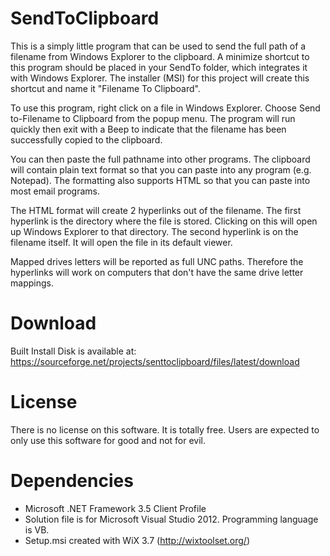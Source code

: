 SendToClipboard
===============
This is a simply little program that can be used to send the full path of a filename from Windows Explorer to the clipboard.  A minimize shortcut to this program should be placed in your SendTo folder, which integrates it with Windows Explorer.  The installer (MSI) for this project will create this shortcut and name it "Filename To Clipboard".

To use this program, right click on a file in Windows Explorer.  Choose Send to-Filename to Clipboard from the popup menu.  The program will run quickly then exit with a Beep to indicate that the filename has been successfully copied to the clipboard.

You can then paste the full pathname into other programs.  The clipboard will contain plain text format so that you can paste into any program (e.g. Notepad).  The formatting also supports HTML so that you can paste into most email programs.

The HTML format will create 2 hyperlinks out of the filename.  The first hyperlink is the directory where the file is stored.  Clicking on this will open up Windows Explorer to that directory.  The second hyperlink is on the filename itself.  It will open the file in its default viewer.  

Mapped drives letters will be reported as full UNC paths.  Therefore the hyperlinks will work on computers that don't have the same drive letter mappings.

Download
========
Built Install Disk is available at:
https://sourceforge.net/projects/senttoclipboard/files/latest/download

License
=======
There is no license on this software.  It is totally free.  Users are expected to only use this software for good and not for evil.

Dependencies
============
- Microsoft .NET Framework 3.5 Client Profile
- Solution file is for Microsoft Visual Studio 2012.  Programming language is VB.
- Setup.msi created with WiX 3.7 (http://wixtoolset.org/)
